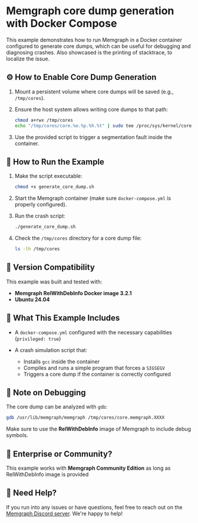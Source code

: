 # Memgraph core dump generation with Docker Compose

This example demonstrates how to run Memgraph in a Docker container configured to generate core dumps, which can be useful for debugging and diagnosing crashes. Also showcased is the printing of stacktrace, to localize the issue.

## ⚙️ How to Enable Core Dump Generation

1. Mount a persistent volume where core dumps will be saved (e.g., `/tmp/cores`).
2. Ensure the host system allows writing core dumps to that path:
   ```bash
   chmod a+rwx /tmp/cores
   echo "/tmp/cores/core.%e.%p.%h.%t" | sudo tee /proc/sys/kernel/core_pattern
   ```

3. Use the provided script to trigger a segmentation fault inside the container.

## 🚀 How to Run the Example

1. Make the script executable:

   ```bash
   chmod +x generate_core_dump.sh
   ```

2. Start the Memgraph container (make sure `docker-compose.yml` is properly configured).

3. Run the crash script:

   ```bash
   ./generate_core_dump.sh
   ```

4. Check the `/tmp/cores` directory for a core dump file:

   ```bash
   ls -lh /tmp/cores
   ```

## 🔖 Version Compatibility

This example was built and tested with:

* **Memgraph RelWithDebInfo Docker image 3.2.1**
* **Ubuntu 24.04**

## 🧠 What This Example Includes

* A `docker-compose.yml` configured with the necessary capabilities (`privileged: true`)
* A crash simulation script that:

  * Installs `gcc` inside the container
  * Compiles and runs a simple program that forces a `SIGSEGV`
  * Triggers a core dump if the container is correctly configured

## 🧪 Note on Debugging

The core dump can be analyzed with `gdb`:

```bash
gdb /usr/lib/memgraph/memgraph /tmp/cores/core.memgraph.XXXX
```

Make sure to use the **RelWithDebInfo** image of Memgraph to include debug symbols.

## 🏢 Enterprise or Community?

This example works with **Memgraph Community Edition** as long as RelWithDebInfo image is provided

## 🤝 Need Help?

If you run into any issues or have questions, feel free to reach out on the [Memgraph Discord server](https://discord.gg/memgraph). We're happy to help! 